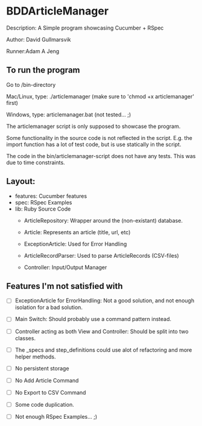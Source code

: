 BDDArticleManager
=================

Description: A Simple program showcasing Cucumber + RSpec

Author: David Gullmarsvik

Runner:Adam A Jeng

To run the program
--------------------

Go to /bin-directory

Mac/Linux, type: ./articlemanager (make sure to 'chmod +x articlemanager' first)

Windows, type: articlemanager.bat (not tested... ;)

The articlemanager script is only supposed to showcase the program.

Some functionality in the source code is not reflected in the script. E.g. the import function has a lot of test code, but is use statically in the script.

The code in the bin/articlemanager-script does not have any tests. This was due to time constraints.

Layout:
---------
- features: Cucumber features
- spec: RSpec Examples
- lib: Ruby Source Code
	- ArticleRepository: Wrapper around the (non-existant) database.
	
	- Article: Represents an article (title, url, etc)
	
	- ExceptionArticle: Used for Error Handling
	
	- ArticleRecordParser: Used to parse ArticleRecords (CSV-files)
	
	- Controller: Input/Output Manager

Features I'm not satisfied with
---------------------------------

- [ ] ExceptionArticle for ErrorHandling: Not a good solution, and not enough isolation for a bad solution.

- [ ] Main Switch: Should probably use a command pattern instead.

- [ ] Controller acting as both View and Controller: Should be split into two classes.

- [ ] The _specs and step_definitions could use alot of refactoring and more helper methods.

- [ ] No persistent storage

- [ ] No Add Article Command

- [ ] No Export to CSV Command

- [ ] Some code duplication.

- [ ] Not enough RSpec Examples... ;)